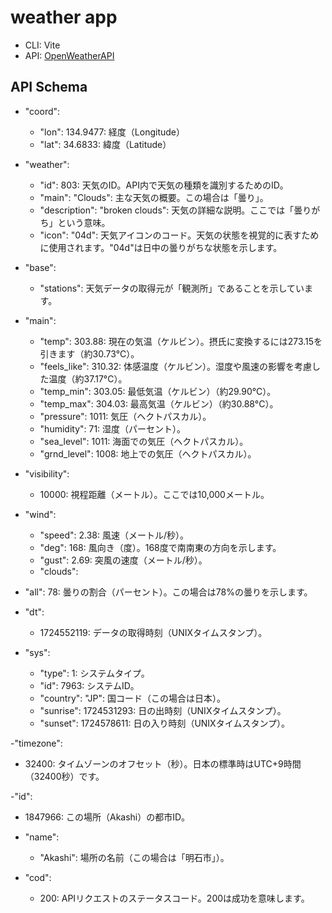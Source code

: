 # weather app

- CLI: Vite
- API: [OpenWeatherAPI](https://openweathermap.org/api)


## API Schema

- "coord":
  - "lon": 134.9477: 経度（Longitude）
  - "lat": 34.6833: 緯度（Latitude）

- "weather":
  - "id": 803: 天気のID。API内で天気の種類を識別するためのID。
  - "main": "Clouds": 主な天気の概要。この場合は「曇り」。
  - "description": "broken clouds": 天気の詳細な説明。ここでは「曇りがち」という意味。
  - "icon": "04d": 天気アイコンのコード。天気の状態を視覚的に表すために使用されます。"04d"は日中の曇りがちな状態を示します。

- "base":
  - "stations": 天気データの取得元が「観測所」であることを示しています。

- "main":

  - "temp": 303.88: 現在の気温（ケルビン）。摂氏に変換するには273.15を引きます（約30.73°C）。
  - "feels_like": 310.32: 体感温度（ケルビン）。湿度や風速の影響を考慮した温度（約37.17°C）。
  - "temp_min": 303.05: 最低気温（ケルビン）（約29.90°C）。
  - "temp_max": 304.03: 最高気温（ケルビン）（約30.88°C）。
  - "pressure": 1011: 気圧（ヘクトパスカル）。
  - "humidity": 71: 湿度（パーセント）。
  - "sea_level": 1011: 海面での気圧（ヘクトパスカル）。
  - "grnd_level": 1008: 地上での気圧（ヘクトパスカル）。

- "visibility":
  - 10000: 視程距離（メートル）。ここでは10,000メートル。

- "wind":
  - "speed": 2.38: 風速（メートル/秒）。
  - "deg": 168: 風向き（度）。168度で南南東の方向を示します。
  - "gust": 2.69: 突風の速度（メートル/秒）。
  - "clouds":

- "all": 78: 曇りの割合（パーセント）。この場合は78%の曇りを示します。
  
- "dt":
  - 1724552119: データの取得時刻（UNIXタイムスタンプ）。

- "sys":
  - "type": 1: システムタイプ。
  - "id": 7963: システムID。
  - "country": "JP": 国コード（この場合は日本）。
  - "sunrise": 1724531293: 日の出時刻（UNIXタイムスタンプ）。
  - "sunset": 1724578611: 日の入り時刻（UNIXタイムスタンプ）。
    
-"timezone":
  - 32400: タイムゾーンのオフセット（秒）。日本の標準時はUTC+9時間（32400秒）です。
    
-"id":
  - 1847966: この場所（Akashi）の都市ID。
    
- "name":
  - "Akashi": 場所の名前（この場合は「明石市」）。
    
- "cod":
  - 200: APIリクエストのステータスコード。200は成功を意味します。
